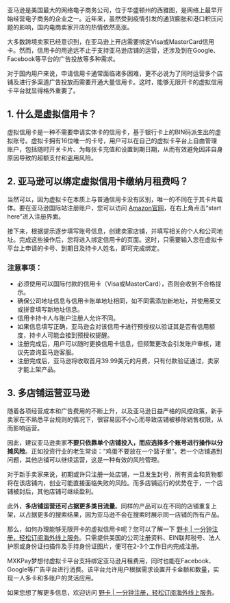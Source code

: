 亚马逊是美国最大的网络电子商务公司，位于华盛顿州的西雅图，是网络上最早开始经营电子商务的企业之一。近年来，虽然受到疫情引发的通货膨胀和港口积压问题的影响，国内电商卖家开店的热情依然高涨。

大多数跨境卖家已经意识到，在亚马逊上开店需要绑定Visa或MasterCard信用卡。然而，信用卡的用途远不止于支持亚马逊店铺的运营，还涉及到在Google、Facebook等平台的广告投放等多种需求。

对于国内用户来说，申请信用卡通常面临诸多困难，更不必说为了同时运营多个店铺及进行多渠道广告投放而需要开通大量信用卡。这时，能够无限开卡的虚拟信用卡平台就显得格外重要了。

## 1. 什么是虚拟信用卡？

虚拟信用卡是一种不需要申请实体卡的信用卡，基于银行卡上的BIN码派生出的虚拟账号。虚拟卡拥有16位唯一的卡号，用户可以在自己的虚拟卡平台上自由管理账户，包括随时开关卡片、为每张卡充值和设置到期日期，从而有效避免因非自身原因导致的超额支付和盗用风险。

## 2. 亚马逊可以绑定虚拟信用卡缴纳月租费吗？

当然可以，因为虚拟卡在本质上与普通信用卡没有区别，唯一的不同在于其卡片载体。要在亚马逊国际站注册账户，您可以访问 [Amazon官网](http://www.Amazon.com)，在右上角点击“start here”进入注册界面。

接下来，根据提示逐步填写账号信息，创建卖家店铺，并填写相关的个人和公司地址。完成这些操作后，您将进入绑定信用卡的页面。这时，只需要输入您在虚拟卡平台上申请的卡号、到期日及持卡人姓名，即可完成绑定。

### 注意事项：

- 必须使用可以国际付款的信用卡（Visa或MasterCard），否则会收到不合格提示。
- 确保公司地址信息与信用卡账单地址相同，如不同需添加新地址，并使用英文或拼音填写新地址信息。
- 信用卡持卡人与账户注册人允许不同。
- 如果信息填写正确，亚马逊会对该信用卡进行预授权以验证其是否有信用额度，持卡人可能会接到预授权提醒。
- 注册完成后，用户可以随时更换信用卡信息，但频繁更改会引发账户审核，建议先咨询亚马逊客服。
- 注册完成后，亚马逊将收取首月39.99美元的月费，只有付款验证通过，卖家才能上架产品。

## 3. 多店铺运营亚马逊

随着各项经营成本和广告费用的不断上升，以及亚马逊日益严格的风控政策，新手卖家在不熟悉平台规则的情况下，很容易因不小心而导致店铺被移除销售权限，从而影响运营。

因此，建议亚马逊卖家**不要只依靠单个店铺投入，而应选择多个账号进行操作以分摊风险**。正如投资行业的老生常谈：“鸡蛋不要放在一个篮子里”。若一个店铺遇到问题，其他店铺可以继续运营，这是一种有效的风险管理。

对于新手卖家来说，初期或许只注册一处店铺，一旦发生封号，所有资金和货物都将在该店铺内，创业可能直接面临失败的风险。而多店铺运行的优势在于，一个店铺被封后，其他店铺可继续盈利。

此外，**多店铺运营还可占据更多类目流量**。同样的产品可以在不同的店铺重复上架，以占据更多的搜索结果，因为亚马逊不会在搜索时展示同一店铺的所有产品。

那么，如何办理能够无限开卡的虚拟信用卡呢？您可以了解一下 [野卡 | 一分钟注册，轻松订阅海外线上服务](https://bit.ly/bewildcard)。只需提供美国的公司注册资料、EIN联邦税号、法人护照或身份证扫描件及手持身份证图片，便可在2-3个工作日内完成注册。

MXKPay梦想付虚拟卡平台支持绑定亚马逊月租费用，同时也能在Facebook、Google等广告平台进行消费。该平台允许用户根据需求设置开卡金额和数量，实现一人多卡和多账户的灵活应用。

如果您想了解更多信息，欢迎访问 [野卡 | 一分钟注册，轻松订阅海外线上服务](https://bit.ly/bewildcard)。